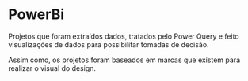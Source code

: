 # PowerBi
Projetos que foram extraídos dados, tratados pelo Power Query e feito visualizações de dados para possibilitar tomadas de decisão. 

Assim como, os projetos foram baseados em marcas que existem para realizar o visual do design.
